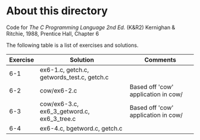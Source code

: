 # About this directory 
Code for _The C Programming Language 2nd Ed._ (K&R2) Kernighan & Ritchie, 1988, Prentice Hall, Chapter 6

The following table is a list of exercises and solutions.

|Exercise|Solution|Comments|
|--------|--------|--------|
|6-1 	 | ex6-1.c, getch.c, getwords_test.c, getch.c||
|6-2  	 | cow/ex6-2.c     | Based off 'cow' application in cow/|
|6-3    | cow/ex6-3.c, ex6_3_getword.c, ex6_3_tree.c |Based off 'cow' application in cow/|
|6-4    | ex6-4.c, bgetword.c, getch.c ||
